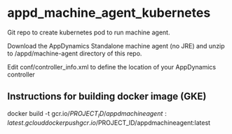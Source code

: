 # appd_machine_agent_kubernetes
Git repo to create kubernetes pod to run machine agent.

Download the AppDynamics Standalone machine agent (no JRE) and unzip to /appd/machine-agent directory of this repo.

Edit conf/controller_info.xml to define the location of your AppDynamics controller

## Instructions for building docker image (GKE)

docker build -t gcr.io/$PROJECT_ID/appdmachineagent:latest .
gcloud docker push gcr.io/$PROJECT_ID/appdmachineagent:latest